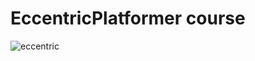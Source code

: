 # EccentricPlatformer course
![eccentric](https://user-images.githubusercontent.com/69754015/172051518-77424d76-5694-4169-a877-e82a6009a7de.gif)
